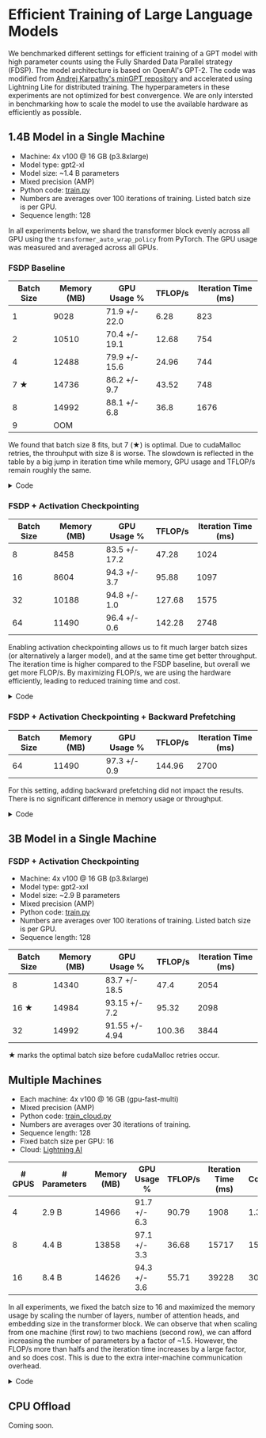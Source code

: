 # Efficient Training of Large Language Models

We benchmarked different settings for efficient training of a GPT model with high parameter counts using the Fully Sharded Data Parallel strategy (FDSP).
The model architecture is based on OpenAI's GPT-2. The code was modified from [Andrej Karpathy's minGPT repository](https://github.com/karpathy/minGPT) and accelerated using
Lightning Lite for distributed training.
The hyperparameters in these experiments are not optimized for best convergence. We are only intersted in benchmarking how to scale the model to use the available hardware as efficiently as possible.

## 1.4B Model in a Single Machine

- Machine: 4x v100 @ 16 GB (p3.8xlarge)
- Model type: gpt2-xl
- Model size: ~1.4 B parameters
- Mixed precision (AMP)
- Python code: [train.py](train.py)
- Numbers are averages over 100 iterations of training. Listed batch size is per GPU.
- Sequence length: 128

In all experiments below, we shard the transformer block evenly across all GPU using the `transformer_auto_wrap_policy` from PyTorch.
The GPU usage was measured and averaged across all GPUs.

### FSDP Baseline


| Batch Size    | Memory (MB)       | GPU Usage %       | TFLOP/s       | Iteration Time (ms)   |
| ------------- | ----------------- | ----------------- | ------------- | --------------------- |
| 1             | 9028	            | 71.9 +/- 22.0 	| 6.28	        | 823                   |
| 2             | 10510	            | 70.4 +/- 19.1     | 12.68	        | 754                   |
| 4             | 12488	            | 79.9 +/- 15.6     | 24.96	        | 744                   |
| 7 ★           | 14736	            | 86.2 +/- 9.7	    | 43.52	        | 748                   |
| 8	            | 14992	            | 88.1 +/- 6.8	    | 36.8	        | 1676                  |
| 9	            | OOM			    | 	                |               |                       |

We found that batch size 8 fits, but 7 (★) is optimal. Due to cudaMalloc retries, the throuhput with size 8 is worse.
The slowdown is reflected in the table by a big jump in iteration time while memory, GPU usage and TFLOP/s remain roughly the same.

<details>
<summary>Code</summary>

```py
from lightning.lite import LightningLite
from lightning.lite.strategies.fsdp import FSDPStrategy
from torch.distributed.fsdp.wrap import transformer_auto_wrap_policy

auto_wrap_policy = functools.partial(transformer_auto_wrap_policy, transformer_layer_cls={Block})
lite = LightningLite(
    ...
    strategy=FSDPStrategy(auto_wrap_policy=auto_wrap_policy)
)
```

</details>

### FSDP + Activation Checkpointing


| Batch Size    | Memory (MB)       | GPU Usage %       | TFLOP/s       | Iteration Time (ms)   |
| ------------- | ----------------- | ----------------- | ------------- | --------------------- |
| 8	            | 8458	            | 83.5 +/- 17.2     | 47.28	        | 1024	                |
| 16	        | 8604	            | 94.3 +/- 3.7	    | 95.88	        | 1097	                |
| 32	        | 10188             | 94.8 +/- 1.0	    | 127.68	    | 1575	                |
| 64	        | 11490	            | 96.4 +/- 0.6	    | 142.28	    | 2748                  |

Enabling activation checkpointing allows us to fit much larger batch sizes (or alternatively a larger model), and at the same time get better throughput.
The iteration time is higher compared to the FSDP baseline, but overall we get more FLOP/s. By maximizing FLOP/s, we are using the hardware efficiently, leading to reduced training time and cost.

<details>
<summary>Code</summary>

```py
lite = LightningLite(
    ...
    strategy=FSDPStrategy(
        auto_wrap_policy=auto_wrap_policy,
        activation_checkpointing=[Block],
    )
)
```
</details>


### FSDP + Activation Checkpointing + Backward Prefetching


| Batch Size    | Memory (MB)       | GPU Usage %       | TFLOP/s       | Iteration Time (ms)   |
| ------------- | ----------------- | ----------------- | ------------- | --------------------- |
| 64            | 11490	            | 97.3 +/- 0.9	    | 144.96	    | 2700                  |

For this setting, adding backward prefetching did not impact the results. There is no significant difference in memory usage or throughput.

<details>
<summary>Code</summary>

```py
from torch.distributed.fsdp import BackwardPrefetch

lite = LightningLite(
    ...
    strategy=FSDPStrategy(
        auto_wrap_policy=auto_wrap_policy,
        activation_checkpointing=[Block],
        backward_prefetch=BackwardPrefetch.BACKWARD_PRE,
    )
)
```
</details>

## 3B Model in a Single Machine

### FSDP + Activation Checkpointing

- Machine: 4x v100 @ 16 GB (p3.8xlarge)
- Model type: gpt2-xxl
- Model size: ~2.9 B parameters
- Mixed precision (AMP)
- Python code: [train.py](train.py)
- Numbers are averages over 100 iterations of training. Listed batch size is per GPU.
- Sequence length: 128


| Batch Size    | Memory (MB)       | GPU Usage %       | TFLOP/s       | Iteration Time (ms)   |
| ------------- | ----------------- | ----------------- | ------------- | --------------------- |
| 8	            | 14340	            | 83.7	+/- 18.5	| 47.4	        | 2054                  | 
| 16 ★	        | 14984	            | 93.15	+/- 7.2	    | 95.32	        | 2098	                | 
| 32	        | 14992	            | 91.55	+/- 4.94	| 100.36	    | 3844	                | 

★ marks the optimal batch size before cudaMalloc retries occur.



## Multiple Machines

- Each machine: 4x v100 @ 16 GB (gpu-fast-multi)
- Mixed precision (AMP)
- Python code: [train_cloud.py](train_cloud.py)
- Numbers are averages over 30 iterations of training.
- Sequence length: 128
- Fixed batch size per GPU: 16
- Cloud: [Lightning AI](https://lightning.ai)


| # GPUS | # Parameters  | Memory (MB)   | GPU Usage %       | TFLOP/s       | Iteration Time (ms)   | Cost | 
| ------ | ------------- | --------------| ----------------- | --------------| ----------------------| ---- |
| 4      | 2.9 B         | 14966         | 91.7 +/- 6.3      | 90.79         | 1908                  | 1.3  |      
| 8		 | 4.4 B         | 13858	     | 97.1 +/- 3.3	     | 36.68	     | 15717	             | 15.0 |
| 16  	 | 8.4 B         | 14626	     | 94.3 +/- 3.6      | 55.71	     | 39228	             | 30.5 |

In all experiments, we fixed the batch size to 16 and maximized the memory usage by scaling the number of layers, number of attention heads, and embedding size in the transformer block.
We can observe that when scaling from one machine (first row) to two machiens (second row), we can afford increasing the number of parameters by a factor of ~1.5. However, the FLOP/s more than halfs and the
iteration time increases by a large factor, and so does cost. This is due to the extra inter-machine communication overhead.


<details>
<summary>Code</summary>

```py
from lightning import CloudCompute, LightningApp
from lightning.app.components import LiteMultiNode

app = LightningApp(
    LiteMultiNode(
        Work,
        num_nodes=4,
        cloud_compute=CloudCompute(name="gpu-fast-multi"),
    )
)
```
</details>

## CPU Offload

Coming soon.